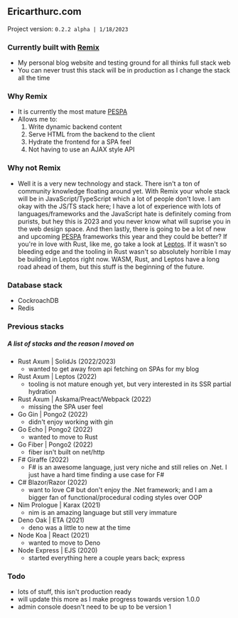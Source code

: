 ## Ericarthurc.com

Project version: `0.2.2 alpha | 1/18/2023`

### Currently built with [Remix](https://remix.run/)

- My personal blog website and testing ground for all thinks full stack web
- You can never trust this stack will be in production as I change the stack all the time

### Why Remix

- It is currently the most mature [PESPA](https://www.epicweb.dev/the-webs-next-transition)
- Allows me to:
  1. Write dynamic backend content
  2. Serve HTML from the backend to the client
  3. Hydrate the frontend for a SPA feel
  4. Not having to use an AJAX style API

### Why not Remix

- Well it is a very new technology and stack. There isn't a ton of community knowledge floating around yet. With Remix your whole stack will be in JavaScript/TypeScript which a lot of people don't love. I am okay with the JS/TS stack here; I have a lot of experience with lots of languages/frameworks and the JavaScript hate is definitely coming from purists, but hey this is 2023 and you never know what will suprise you in the web design space. And then lastly, there is going to be a lot of new and upcoming [PESPA](https://www.epicweb.dev/the-webs-next-transition) frameworks this year and they could be better? If you're in love with Rust, like me, go take a look at [Leptos](https://github.com/leptos-rs/leptos). If it wasn't so bleeding edge and the tooling in Rust wasn't so absolutely horrible I may be building in Leptos right now. WASM, Rust, and Leptos have a long road ahead of them, but this stuff is the beginning of the future.

### Database stack

- CockroachDB
- Redis

### Previous stacks

##### A list of stacks and the reason I moved on

- Rust Axum | SolidJs (2022/2023)
  - wanted to get away from api fetching on SPAs for my blog
- Rust Axum | Leptos (2022)
  - tooling is not mature enough yet, but very interested in its SSR partial hydration
- Rust Axum | Askama/Preact/Webpack (2022)
  - missing the SPA user feel
- Go Gin | Pongo2 (2022)
  - didn't enjoy working with gin
- Go Echo | Pongo2 (2022)
  - wanted to move to Rust
- Go Fiber | Pongo2 (2022)
  - fiber isn't built on net/http
- F# Giraffe (2022)
  - F# is an awesome language, just very niche and still relies on .Net. I just have a hard time finding a use case for F#
- C# Blazor/Razor (2022)
  - want to love C# but don't enjoy the .Net framework; and I am a bigger fan of functional/procedural coding styles over OOP
- Nim Prologue | Karax (2021)
  - nim is an amazing language but still very immature
- Deno Oak | ETA (2021)
  - deno was a little to new at the time
- Node Koa | React (2021)
  - wanted to move to Deno
- Node Express | EJS (2020)
  - started everything here a couple years back; express

### Todo

- lots of stuff, this isn't production ready
- will update this more as I make progress towards version 1.0.0
- admin console doesn't need to be up to be version 1
